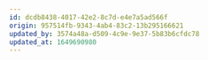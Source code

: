 ```yaml
---
id: dcdb8438-4017-42e2-8c7d-e4e7a5ad566f
origin: 957514fb-9343-4ab4-83c2-13b295166621
updated_by: 3574a48a-d509-4c9e-9e37-5b83b6cfdc78
updated_at: 1649690980
---
```

